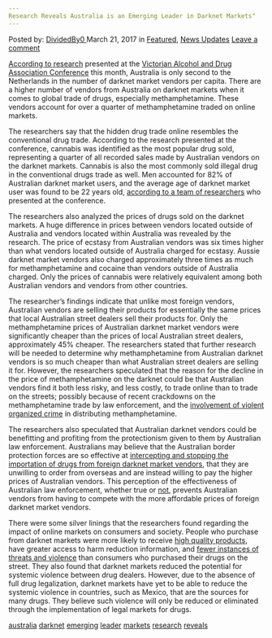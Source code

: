 ```yaml
---
Research Reveals Australia is an Emerging Leader in Darknet Markets"
---
```

<article class="post-listing post-18729 post type-post status-publish format-standard has-post-thumbnail hentry 
 tag-australia tag-darknet tag-emerging tag-leader tag-research tag-reveals">
<div class="post-inner">
<span>Posted by: <a href="https://www.deepdotweb.com/author/dividedby0/" title="">DividedBy0 </a></span>
<span>March 21, 2017</span>
<span>in <a href="https://www.deepdotweb.com/category/deepdot-news/" rel="category tag">Featured</a>, <a href="https://www.deepdotweb.com/category/news-updates/" rel="category tag">News Updates</a></span>
<span><a href="https://www.deepdotweb.com/2017/03/21/research-reveals-australia-emerging-leader-darknet-markets/#respond">Leave a comment</a></span>


<p><a href="https://theconversation.com/australia-emerges-as-a-leader-in-the-global-darknet-drugs-trade-73125">According to research</a> presented at the <a href="https://www.eventbrite.com.au/e/vaada-conference-2017-complexity-collaboration-consumers-and-care-tickets-27298320010">Victorian Alcohol and Drug Association Conference</a> this month, Australia is only second to the Netherlands in the number of darknet market vendors per capita. There are a higher number of vendors from Australia on darknet markets when it comes to global trade of drugs, especially methamphetamine. These vendors account for over a quarter of methamphetamine traded on online markets.</p>
<p>The researchers say that the hidden drug trade online resembles the conventional drug trade. According to the research presented at the conference, cannabis was identified as the most popular drug sold, representing a quarter of all recorded sales made by Australian vendors on the darknet markets. Cannabis is also the most commonly sold illegal drug in the conventional drugs trade as well. Men accounted for 82% of Australian darknet market users, and the average age of darknet market user was found to be 22 years old, <a href="http://www.sciencedirect.com/science/article/pii/S0955395916301323">according to a team of researchers</a> who presented at the conference.</p>
<p>The researchers also analyzed the prices of drugs sold on the darknet markets. A huge difference in prices between vendors located outside of Australia and vendors located within Australia was revealed by the research. <a id="post-18729-__DdeLink__52_1978231653"></a>The price of ecstasy from Australian vendors was six times higher than what vendors located outside of Australia charged for ecstasy. Aussie darknet market vendors also charged approximately three times as much for methamphetamine and cocaine than vendors outside of Australia charged. Only the prices of cannabis were relatively equivalent among both Australian vendors and vendors from other countries.</p>
<p>The researcher’s findings indicate that unlike most foreign vendors, Australian vendors are selling their products for essentially the same prices that local Australian street dealers sell their products for. Only the methamphetamine prices of Australian darknet market vendors were significantly cheaper than the prices of local Australian street dealers, approximately 45% cheaper. The researchers stated that further research will be needed to determine why methamphetamine from Australian darknet vendors is so much cheaper than what Australian street dealers are selling it for. However, the researchers speculated that the reason for the decline in the price of methamphetamine on the darknet could be that Australian vendors find it both less risky, and less costly, to trade online than to trade on the streets; possibly because of recent crackdowns on the methamphetamine trade by law enforcement, and the <a href="https://www.deepdotweb.com/2015/07/09/whats-with-australians-and-dnms/">involvement of violent organized crime</a> in distributing methamphetamine.</p>
<p>The researchers also speculated that Australian darknet vendors could be benefitting and profiting from the protectionism given to them by Australian law enforcement. Australians may believe that the Australian border protection forces are so effective at <a href="https://www.deepdotweb.com/2016/11/11/australia-arrests-four-global-darknet-investigation/">intercepting and stopping the importation of drugs from foreign darknet market vendors</a>, that they are unwilling to order from overseas and are instead willing to pay the higher prices of Australian vendors. This perception of the effectiveness of Australian law enforcement, whether true or <a href="https://www.deepdotweb.com/2016/08/02/australia-post-unable-detect-drugs-explosives-mail/">not</a>, prevents Australian vendors from having to compete with the more affordable prices of foreign darknet market vendors.</p>
<p>There were some silver linings that the researchers found regarding the impact of online markets on consumers and society. People who purchase from darknet markets were more likely to receive <a href="http://onlinelibrary.wiley.com/doi/10.1111/add.12470/full">high quality products</a>, have greater access to harm reduction information, and <a href="http://www.sciencedirect.com/science/article/pii/S0955395916301323">fewer instances of threats and violence</a> than consumers who purchased their drugs on the street. They also found that darknet markets reduced the potential for systemic violence between drug dealers. However, due to the absence of full drug legalization, darknet markets have yet to be able to reduce the systemic violence in countries, such as Mexico, that are the sources for many drugs. They believe such violence will only be reduced or eliminated through the implementation of legal markets for drugs.</p>
</div>
<a href="https://www.deepdotweb.com/tag/australia/" rel="tag">australia</a> <a href="https://www.deepdotweb.com/tag/darknet/" rel="tag">darknet</a> <a href="https://www.deepdotweb.com/tag/emerging/" rel="tag">emerging</a> <a href="https://www.deepdotweb.com/tag/leader/" rel="tag">leader</a> <a href="https://www.deepdotweb.com/tag/markets/" rel="tag">markets</a> <a href="https://www.deepdotweb.com/tag/research/" rel="tag">research</a> <a href="https://www.deepdotweb.com/tag/reveals/" rel="tag">reveals</a></span> <span style="display:none" class="updated">2017-03-21<a href="https://www.deepdotweb.com/author/dividedby0/" title="Posts by DividedBy0" rel="author">DividedBy0</a></strong></div>


